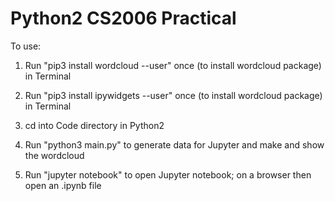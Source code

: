 # Python2 CS2006 Practical

To use:

1. Run "pip3 install wordcloud --user" once (to install wordcloud package) in Terminal

2. Run "pip3 install ipywidgets --user" once (to install wordcloud package) in Terminal

3. cd into Code directory in Python2

4. Run "python3 main.py" to generate data for Jupyter and make and show the wordcloud

5. Run "jupyter notebook" to open Jupyter notebook; on a browser then open an .ipynb file
